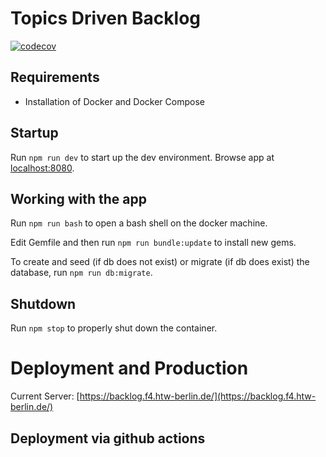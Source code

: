 # Topics Driven Backlog

[![codecov](https://codecov.io/gh/htw-imi-projects/topics-driven-backlog/branch/master/graph/badge.svg)](https://codecov.io/gh/htw-imi-projects/topics-driven-backlog)


## Requirements
- Installation of Docker and Docker Compose

## Startup
Run `npm run dev` to start up the dev environment. Browse app at [localhost:8080](http://localhost:8080).

## Working with the app
Run `npm run bash` to open a bash shell on the docker machine.  

Edit Gemfile and then run `npm run bundle:update` to install new gems.

To create and seed (if db does not exist) or migrate (if db does exist) the database, run `npm run db:migrate`.

## Shutdown
Run `npm stop` to properly shut down the container.

# Deployment and Production

Current Server: [https://backlog.f4.htw-berlin.de/](https://backlog.f4.htw-berlin.de/)

## Deployment via github actions
